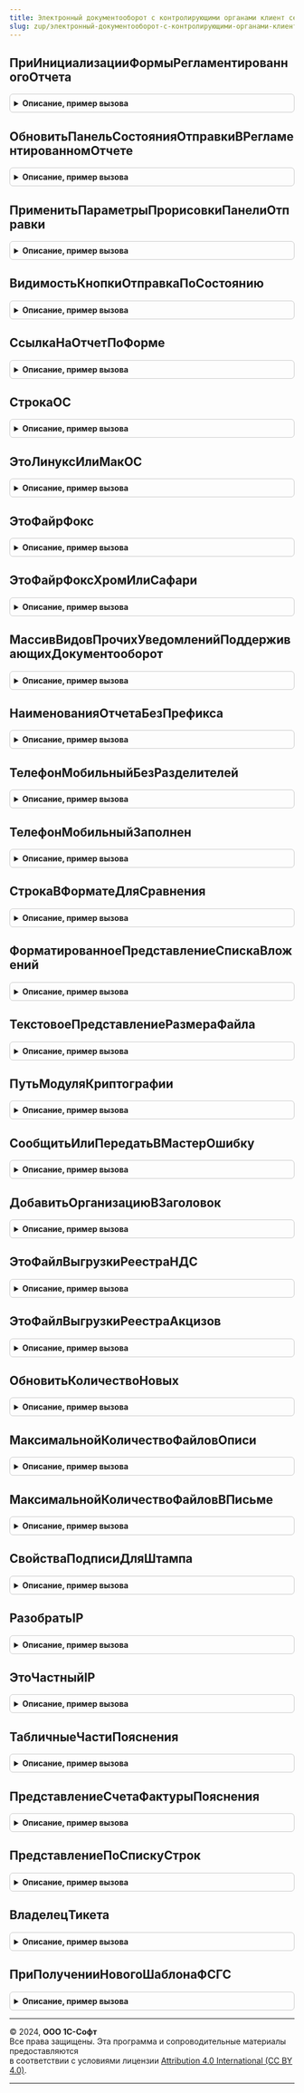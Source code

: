```yaml
---
title: Электронный документооборот с контролирующими органами клиент сервер
slug: zup/электронный-документооборот-с-контролирующими-органами-клиент-сервер
---
```



## ПриИнициализацииФормыРегламентированногоОтчета
<details style="margin: 1em 0; padding: 0.5em; border: 1px solid #ccc; border-radius: 6px;">

<summary style="font-weight: bold; cursor: pointer;">Описание, пример вызова</summary>

```bsl

/////////////////////////////////////////////////////////////
// ВНИМАНИЕ!!!
// Не удалять метод. Используется в 1С:УП Калуги Астрал
/////////////////////////////////////////////////////////////

Процедура ПриИнициализацииФормыРегламентированногоОтчета(Форма, КонтролирующийОрган = "ФНС") Экспорт
```

Пример вызова
```bsl
ЭлектронныйДокументооборотСКонтролирующимиОрганамиКлиентСервер.ПриИнициализацииФормыРегламентированногоОтчета(Форма, КонтролирующийОрган);
```
</details>

## ОбновитьПанельСостоянияОтправкиВРегламентированномОтчете
<details style="margin: 1em 0; padding: 0.5em; border: 1px solid #ccc; border-radius: 6px;">

<summary style="font-weight: bold; cursor: pointer;">Описание, пример вызова</summary>

```bsl

Процедура ОбновитьПанельСостоянияОтправкиВРегламентированномОтчете(Форма, КонтролирующийОрган) Экспорт
```

Пример вызова
```bsl
ЭлектронныйДокументооборотСКонтролирующимиОрганамиКлиентСервер.ОбновитьПанельСостоянияОтправкиВРегламентированномОтчете(Форма, КонтролирующийОрган) 
```
</details>

## ПрименитьПараметрыПрорисовкиПанелиОтправки
<details style="margin: 1em 0; padding: 0.5em; border: 1px solid #ccc; border-radius: 6px;">

<summary style="font-weight: bold; cursor: pointer;">Описание, пример вызова</summary>

```bsl

Процедура ПрименитьПараметрыПрорисовкиПанелиОтправки(Форма, ПараметрыПрорисовки) Экспорт
```

Пример вызова
```bsl
ЭлектронныйДокументооборотСКонтролирующимиОрганамиКлиентСервер.ПрименитьПараметрыПрорисовкиПанелиОтправки(Форма, ПараметрыПрорисовки) 
```
</details>

## ВидимостьКнопкиОтправкаПоСостоянию
<details style="margin: 1em 0; padding: 0.5em; border: 1px solid #ccc; border-radius: 6px;">

<summary style="font-weight: bold; cursor: pointer;">Описание, пример вызова</summary>

```bsl

Функция ВидимостьКнопкиОтправкаПоСостоянию( Экспорт
```

Пример вызова
```bsl
Результат = ЭлектронныйДокументооборотСКонтролирующимиОрганамиКлиентСервер.ВидимостьКнопкиОтправкаПоСостоянию();
```
</details>

## СсылкаНаОтчетПоФорме
<details style="margin: 1em 0; padding: 0.5em; border: 1px solid #ccc; border-radius: 6px;">

<summary style="font-weight: bold; cursor: pointer;">Описание, пример вызова</summary>

```bsl


Функция СсылкаНаОтчетПоФорме(Форма) Экспорт
```

Пример вызова
```bsl
Результат = ЭлектронныйДокументооборотСКонтролирующимиОрганамиКлиентСервер.СсылкаНаОтчетПоФорме(Форма) 
```
</details>

## СтрокаОС
<details style="margin: 1em 0; padding: 0.5em; border: 1px solid #ccc; border-radius: 6px;">

<summary style="font-weight: bold; cursor: pointer;">Описание, пример вызова</summary>

```bsl

Функция СтрокаОС() Экспорт
```

Пример вызова
```bsl
Результат = ЭлектронныйДокументооборотСКонтролирующимиОрганамиКлиентСервер.СтрокаОС() 
```
</details>

## ЭтоЛинуксИлиМакОС
<details style="margin: 1em 0; padding: 0.5em; border: 1px solid #ccc; border-radius: 6px;">

<summary style="font-weight: bold; cursor: pointer;">Описание, пример вызова</summary>

```bsl

Функция ЭтоЛинуксИлиМакОС() Экспорт
```

Пример вызова
```bsl
Результат = ЭлектронныйДокументооборотСКонтролирующимиОрганамиКлиентСервер.ЭтоЛинуксИлиМакОС() 
```
</details>

## ЭтоФайрФокс
<details style="margin: 1em 0; padding: 0.5em; border: 1px solid #ccc; border-radius: 6px;">

<summary style="font-weight: bold; cursor: pointer;">Описание, пример вызова</summary>

```bsl

Функция ЭтоФайрФокс() Экспорт
```

Пример вызова
```bsl
Результат = ЭлектронныйДокументооборотСКонтролирующимиОрганамиКлиентСервер.ЭтоФайрФокс() 
```
</details>

## ЭтоФайрФоксХромИлиСафари
<details style="margin: 1em 0; padding: 0.5em; border: 1px solid #ccc; border-radius: 6px;">

<summary style="font-weight: bold; cursor: pointer;">Описание, пример вызова</summary>

```bsl

Функция ЭтоФайрФоксХромИлиСафари() Экспорт
```

Пример вызова
```bsl
Результат = ЭлектронныйДокументооборотСКонтролирующимиОрганамиКлиентСервер.ЭтоФайрФоксХромИлиСафари() 
```
</details>

## МассивВидовПрочихУведомленийПоддерживающихДокументооборот
<details style="margin: 1em 0; padding: 0.5em; border: 1px solid #ccc; border-radius: 6px;">

<summary style="font-weight: bold; cursor: pointer;">Описание, пример вызова</summary>

```bsl

// Функция возвращает массив имен объектов метаданных.
//
// Параметры:
//	Массив элементов справочника ВидыОтправляемыхДокументов
//
// Результат:
//	Массив соответствующих видов прочих уведомлений
//
Функция МассивВидовПрочихУведомленийПоддерживающихДокументооборот( Экспорт
```

Пример вызова
```bsl
Результат = ЭлектронныйДокументооборотСКонтролирующимиОрганамиКлиентСервер.МассивВидовПрочихУведомленийПоддерживающихДокументооборот();
```
</details>

## НаименованияОтчетаБезПрефикса
<details style="margin: 1em 0; padding: 0.5em; border: 1px solid #ccc; border-radius: 6px;">

<summary style="font-weight: bold; cursor: pointer;">Описание, пример вызова</summary>

```bsl

Функция НаименованияОтчетаБезПрефикса(НаименованиеОтчета, МаксимальнаяДлина = 25) Экспорт
```

Пример вызова
```bsl
Результат = ЭлектронныйДокументооборотСКонтролирующимиОрганамиКлиентСервер.НаименованияОтчетаБезПрефикса(НаименованиеОтчета, МаксимальнаяДлина);
```
</details>

## ТелефонМобильныйБезРазделителей
<details style="margin: 1em 0; padding: 0.5em; border: 1px solid #ccc; border-radius: 6px;">

<summary style="font-weight: bold; cursor: pointer;">Описание, пример вызова</summary>

```bsl

Функция ТелефонМобильныйБезРазделителей(Знач ТелефонМобильный) Экспорт
```

Пример вызова
```bsl
Результат = ЭлектронныйДокументооборотСКонтролирующимиОрганамиКлиентСервер.ТелефонМобильныйБезРазделителей(ТелефонМобильный) 
```
</details>

## ТелефонМобильныйЗаполнен
<details style="margin: 1em 0; padding: 0.5em; border: 1px solid #ccc; border-radius: 6px;">

<summary style="font-weight: bold; cursor: pointer;">Описание, пример вызова</summary>

```bsl

Функция ТелефонМобильныйЗаполнен(Знач ТелефонМобильный) Экспорт
```

Пример вызова
```bsl
Результат = ЭлектронныйДокументооборотСКонтролирующимиОрганамиКлиентСервер.ТелефонМобильныйЗаполнен(ТелефонМобильный) 
```
</details>

## СтрокаВФорматеДляСравнения
<details style="margin: 1em 0; padding: 0.5em; border: 1px solid #ccc; border-radius: 6px;">

<summary style="font-weight: bold; cursor: pointer;">Описание, пример вызова</summary>

```bsl

Функция СтрокаВФорматеДляСравнения(Знач Текст) Экспорт
```

Пример вызова
```bsl
Результат = ЭлектронныйДокументооборотСКонтролирующимиОрганамиКлиентСервер.СтрокаВФорматеДляСравнения(Текст) 
```
</details>

## ФорматированноеПредставлениеСпискаВложений
<details style="margin: 1em 0; padding: 0.5em; border: 1px solid #ccc; border-radius: 6px;">

<summary style="font-weight: bold; cursor: pointer;">Описание, пример вызова</summary>

```bsl

Функция ФорматированноеПредставлениеСпискаВложений(МассивЭлементов, ДобавлятьРазмер = Истина) Экспорт
```

Пример вызова
```bsl
Результат = ЭлектронныйДокументооборотСКонтролирующимиОрганамиКлиентСервер.ФорматированноеПредставлениеСпискаВложений(МассивЭлементов, ДобавлятьРазмер);
```
</details>

## ТекстовоеПредставлениеРазмераФайла
<details style="margin: 1em 0; padding: 0.5em; border: 1px solid #ccc; border-radius: 6px;">

<summary style="font-weight: bold; cursor: pointer;">Описание, пример вызова</summary>

```bsl

Функция ТекстовоеПредставлениеРазмераФайла(РазмерВБайтах) Экспорт
```

Пример вызова
```bsl
Результат = ЭлектронныйДокументооборотСКонтролирующимиОрганамиКлиентСервер.ТекстовоеПредставлениеРазмераФайла(РазмерВБайтах) 
```
</details>

## ПутьМодуляКриптографии
<details style="margin: 1em 0; padding: 0.5em; border: 1px solid #ccc; border-radius: 6px;">

<summary style="font-weight: bold; cursor: pointer;">Описание, пример вызова</summary>

```bsl

Функция ПутьМодуляКриптографии() Экспорт
```

Пример вызова
```bsl
Результат = ЭлектронныйДокументооборотСКонтролирующимиОрганамиКлиентСервер.ПутьМодуляКриптографии() 
```
</details>

## СообщитьИлиПередатьВМастерОшибку
<details style="margin: 1em 0; padding: 0.5em; border: 1px solid #ccc; border-radius: 6px;">

<summary style="font-weight: bold; cursor: pointer;">Описание, пример вызова</summary>

```bsl

Процедура СообщитьИлиПередатьВМастерОшибку(Ошибка, ВызовИзМастераПодключенияК1СОтчетности = ложь, ТекстОшибокДляМастераПодключенияК1СОтчетности = "", ВыводитьСообщения = истина) Экспорт
```

Пример вызова
```bsl
ЭлектронныйДокументооборотСКонтролирующимиОрганамиКлиентСервер.СообщитьИлиПередатьВМастерОшибку(Ошибка, ВызовИзМастераПодключенияК1СОтчетности, ТекстОшибокДляМастераПодключенияК1СОтчетности, ВыводитьСообщения);
```
</details>

## ДобавитьОрганизациюВЗаголовок
<details style="margin: 1em 0; padding: 0.5em; border: 1px solid #ccc; border-radius: 6px;">

<summary style="font-weight: bold; cursor: pointer;">Описание, пример вызова</summary>

```bsl

Процедура ДобавитьОрганизациюВЗаголовок(ЗаголовокФормы, ИспользуетсяОднаОрганизация, НаименованиеОрганизации, ИсходныйЗаголовок) Экспорт
```

Пример вызова
```bsl
ЭлектронныйДокументооборотСКонтролирующимиОрганамиКлиентСервер.ДобавитьОрганизациюВЗаголовок(ЗаголовокФормы, ИспользуетсяОднаОрганизация, НаименованиеОрганизации, ИсходныйЗаголовок) 
```
</details>

## ЭтоФайлВыгрузкиРеестраНДС
<details style="margin: 1em 0; padding: 0.5em; border: 1px solid #ccc; border-radius: 6px;">

<summary style="font-weight: bold; cursor: pointer;">Описание, пример вызова</summary>

```bsl

Функция ЭтоФайлВыгрузкиРеестраНДС(КороткоеИмяФайла) Экспорт
```

Пример вызова
```bsl
Результат = ЭлектронныйДокументооборотСКонтролирующимиОрганамиКлиентСервер.ЭтоФайлВыгрузкиРеестраНДС(КороткоеИмяФайла) 
```
</details>

## ЭтоФайлВыгрузкиРеестраАкцизов
<details style="margin: 1em 0; padding: 0.5em; border: 1px solid #ccc; border-radius: 6px;">

<summary style="font-weight: bold; cursor: pointer;">Описание, пример вызова</summary>

```bsl

Функция ЭтоФайлВыгрузкиРеестраАкцизов(КороткоеИмяФайла) Экспорт
```

Пример вызова
```bsl
Результат = ЭлектронныйДокументооборотСКонтролирующимиОрганамиКлиентСервер.ЭтоФайлВыгрузкиРеестраАкцизов(КороткоеИмяФайла) 
```
</details>

## ОбновитьКоличествоНовых
<details style="margin: 1em 0; padding: 0.5em; border: 1px solid #ccc; border-radius: 6px;">

<summary style="font-weight: bold; cursor: pointer;">Описание, пример вызова</summary>

```bsl

Функция ОбновитьКоличествоНовых(Форма) Экспорт
```

Пример вызова
```bsl
Результат = ЭлектронныйДокументооборотСКонтролирующимиОрганамиКлиентСервер.ОбновитьКоличествоНовых(Форма) 
```
</details>

## МаксимальнойКоличествоФайловОписи
<details style="margin: 1em 0; padding: 0.5em; border: 1px solid #ccc; border-radius: 6px;">

<summary style="font-weight: bold; cursor: pointer;">Описание, пример вызова</summary>

```bsl

Функция МаксимальнойКоличествоФайловОписи() Экспорт
```

Пример вызова
```bsl
Результат = ЭлектронныйДокументооборотСКонтролирующимиОрганамиКлиентСервер.МаксимальнойКоличествоФайловОписи() 
```
</details>

## МаксимальнойКоличествоФайловВПисьме
<details style="margin: 1em 0; padding: 0.5em; border: 1px solid #ccc; border-radius: 6px;">

<summary style="font-weight: bold; cursor: pointer;">Описание, пример вызова</summary>

```bsl

Функция МаксимальнойКоличествоФайловВПисьме() Экспорт
```

Пример вызова
```bsl
Результат = ЭлектронныйДокументооборотСКонтролирующимиОрганамиКлиентСервер.МаксимальнойКоличествоФайловВПисьме() 
```
</details>

## СвойстваПодписиДляШтампа
<details style="margin: 1em 0; padding: 0.5em; border: 1px solid #ccc; border-radius: 6px;">

<summary style="font-weight: bold; cursor: pointer;">Описание, пример вызова</summary>

```bsl

Функция СвойстваПодписиДляШтампа() Экспорт
```

Пример вызова
```bsl
Результат = ЭлектронныйДокументооборотСКонтролирующимиОрганамиКлиентСервер.СвойстваПодписиДляШтампа() 
```
</details>

## РазобратьIP
<details style="margin: 1em 0; padding: 0.5em; border: 1px solid #ccc; border-radius: 6px;">

<summary style="font-weight: bold; cursor: pointer;">Описание, пример вызова</summary>

```bsl

Функция РазобратьIP(IPАдресКлиента) Экспорт
```

Пример вызова
```bsl
Результат = ЭлектронныйДокументооборотСКонтролирующимиОрганамиКлиентСервер.РазобратьIP(IPАдресКлиента) 
```
</details>

## ЭтоЧастныйIP
<details style="margin: 1em 0; padding: 0.5em; border: 1px solid #ccc; border-radius: 6px;">

<summary style="font-weight: bold; cursor: pointer;">Описание, пример вызова</summary>

```bsl

Функция ЭтоЧастныйIP(ЭлементыIP) Экспорт
```

Пример вызова
```bsl
Результат = ЭлектронныйДокументооборотСКонтролирующимиОрганамиКлиентСервер.ЭтоЧастныйIP(ЭлементыIP) 
```
</details>

## ТабличныеЧастиПояснения
<details style="margin: 1em 0; padding: 0.5em; border: 1px solid #ccc; border-radius: 6px;">

<summary style="font-weight: bold; cursor: pointer;">Описание, пример вызова</summary>

```bsl

Функция ТабличныеЧастиПояснения(ДобавлятьКС = Ложь) Экспорт
```

Пример вызова
```bsl
Результат = ЭлектронныйДокументооборотСКонтролирующимиОрганамиКлиентСервер.ТабличныеЧастиПояснения(ДобавлятьКС);
```
</details>

## ПредставлениеСчетаФактурыПояснения
<details style="margin: 1em 0; padding: 0.5em; border: 1px solid #ccc; border-radius: 6px;">

<summary style="font-weight: bold; cursor: pointer;">Описание, пример вызова</summary>

```bsl

Функция ПредставлениеСчетаФактурыПояснения(СтрокаТаблицы, ТипРеквизитов) Экспорт
```

Пример вызова
```bsl
Результат = ЭлектронныйДокументооборотСКонтролирующимиОрганамиКлиентСервер.ПредставлениеСчетаФактурыПояснения(СтрокаТаблицы, ТипРеквизитов) 
```
</details>

## ПредставлениеПоСпискуСтрок
<details style="margin: 1em 0; padding: 0.5em; border: 1px solid #ccc; border-radius: 6px;">

<summary style="font-weight: bold; cursor: pointer;">Описание, пример вызова</summary>

```bsl

Функция ПредставлениеПоСпискуСтрок(СписокСтрок) Экспорт
```

Пример вызова
```bsl
Результат = ЭлектронныйДокументооборотСКонтролирующимиОрганамиКлиентСервер.ПредставлениеПоСпискуСтрок(СписокСтрок) 
```
</details>

## ВладелецТикета
<details style="margin: 1em 0; padding: 0.5em; border: 1px solid #ccc; border-radius: 6px;">

<summary style="font-weight: bold; cursor: pointer;">Описание, пример вызова</summary>

```bsl

Функция ВладелецТикета() Экспорт
```

Пример вызова
```bsl
Результат = ЭлектронныйДокументооборотСКонтролирующимиОрганамиКлиентСервер.ВладелецТикета() 
```
</details>

## ПриПолученииНовогоШаблонаФСГС
<details style="margin: 1em 0; padding: 0.5em; border: 1px solid #ccc; border-radius: 6px;">

<summary style="font-weight: bold; cursor: pointer;">Описание, пример вызова</summary>

```bsl

// Вызывается после расшифровки и распаковки нового шаблона форм из Росстата
//
// Параметры:
//  ПараметрыШаблона  - Структура, содержит данные входящего шаблона в ключах:
//  	* АдресФайла - Адрес двоичных данных XML шаблона во временном хранилище
//  	* ИмяФайла - Исходное имя файла шаблона
//
Процедура ПриПолученииНовогоШаблонаФСГС(Знач ПараметрыШаблона) Экспорт
```

Пример вызова
```bsl
ЭлектронныйДокументооборотСКонтролирующимиОрганамиКлиентСервер.ПриПолученииНовогоШаблонаФСГС(ПараметрыШаблона) 
```
</details>

---

© 2024, **ООО 1С-Софт**  
Все права защищены. Эта программа и сопроводительные материалы предоставляются  
в соответствии с условиями лицензии [Attribution 4.0 International (CC BY 4.0)](https://creativecommons.org/licenses/by/4.0/legalcode).

---
